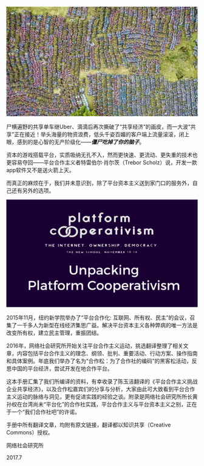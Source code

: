 ![](/assets/1.1.jpg)  


尸横遍野的共享单车继Uber、滴滴后再次撕破了“共享经济”的画皮，而一大波“共享”正在接近！举头海量的物资浪费，低头千姿百媚的客户端上流量滚滚，闭上眼，感到的是心智的无产阶级化——_**僵尸吃掉了你的脑子**_。

  
资本的游戏搭载平台，实质吸纳无孔不入，然而更快速、更流动、更失重的技术也更容易夺回——平台合作主义者特雷伯尔·肖尔茨（Trebor Scholz）说，开发一款app软件又不是送火箭上天。

  
而真正的麻烦在于，我们并未意识到，除了平台资本主义送到家门口的服务外，自己还有另外的选项。

  
![](/assets/1.2.jpg)

2015年11月，纽约新学院举办了“平台合作化: 互联网、所有权、民主”的会议，召集了一千多人为新型在线经济集思广益。解决平台资本主义各种弊病的唯一方法是改变所有权，建立民主管理，重振团结。

  
2016年，网络社会研究所开始关注平台合作主义运动，挑选翻译整理了相关文章，内容包括平台合作主义的理念、纲领、批判、重要活动、行动方案、操作指南和具体案例。年底我们举办了名为“合作松：为了合作社的编码”的黑客松活动，反思中国的平台经济，尝试开发在地合作平台。

  
这本手册汇集了我们所编译的资料，有幸收录了陈玉洁翻译的《平台合作主义挑战企业共享经济》，以及合作松嘉宾们的分享与分析，大家由此可大致看到平台合作主义运动的脉络与洞见，更有促进实践的经验之谈。附录是网络社会研究所所长黄孙权在台湾尚未“平台化”的合作社实践，平台合作主义与平台资本主义之别，正在于一个“我们合作社吧”的许诺。

  
手册中所有翻译文章，均附有原文链接，翻译都以知识共享（Creative Commons）授权。



网络社会研究所

2017.7

